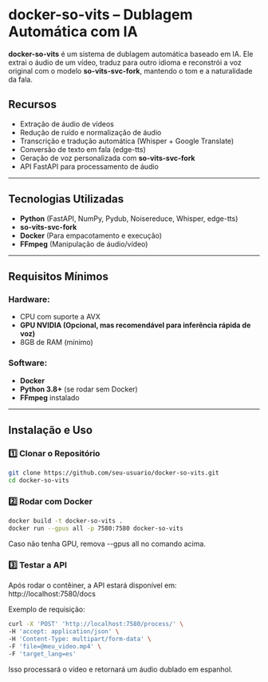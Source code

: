 # docker-so-vits – Dublagem Automática com IA  

**docker-so-vits** é um sistema de dublagem automática baseado em IA. Ele extrai o áudio de um vídeo, traduz para outro idioma e reconstrói a voz original com o modelo **so-vits-svc-fork**, mantendo o tom e a naturalidade da fala.  

## Recursos  
- Extração de áudio de vídeos  
- Redução de ruído e normalização de áudio   
- Transcrição e tradução automática (Whisper + Google Translate) 
- Conversão de texto em fala (edge-tts)  
- Geração de voz personalizada com **so-vits-svc-fork**   
- API FastAPI para processamento de áudio  

---

## Tecnologias Utilizadas  
- **Python** (FastAPI, NumPy, Pydub, Noisereduce, Whisper, edge-tts)  
- **so-vits-svc-fork** 
- **Docker** (Para empacotamento e execução)  
- **FFmpeg** (Manipulação de áudio/vídeo)  

---

## Requisitos Mínimos  

### Hardware:  
- CPU com suporte a AVX  
- **GPU NVIDIA (Opcional, mas recomendável para inferência rápida de voz)**  
- 8GB de RAM (mínimo) 

### Software:  
- **Docker**
- **Python 3.8+** (se rodar sem Docker)  
- **FFmpeg** instalado  

---

## Instalação e Uso  

### 1️⃣ Clonar o Repositório  
```sh
git clone https://github.com/seu-usuario/docker-so-vits.git
cd docker-so-vits
```

### 2️⃣ Rodar com Docker
```sh
docker build -t docker-so-vits .
docker run --gpus all -p 7580:7580 docker-so-vits
```
Caso não tenha GPU, remova --gpus all no comando acima.

### 3️⃣ Testar a API
Após rodar o contêiner, a API estará disponível em:
http://localhost:7580/docs

Exemplo de requisição:
```sh
curl -X 'POST' 'http://localhost:7580/process/' \
-H 'accept: application/json' \
-H 'Content-Type: multipart/form-data' \
-F 'file=@meu_video.mp4' \
-F 'target_lang=es'
```
Isso processará o vídeo e retornará um áudio dublado em espanhol.
